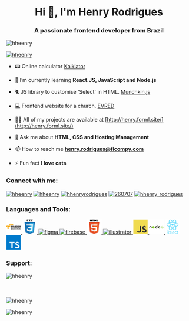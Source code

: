 <h1 align="center">Hi 👋, I'm Henry Rodrigues</h1>
<h3 align="center">A passionate frontend developer from Brazil</h3>

<p align="left"> <img src="https://komarev.com/ghpvc/?username=hheenry&label=Profile%20views&color=0e75b6&style=flat" alt="hheenry" /> </p>

<p align="left"> <a href="https://github.com/ryo-ma/github-profile-trophy"><img src="https://github-profile-trophy.vercel.app/?username=hheenry" alt="hheenry" /></a> </p>

- 📟 Online calculator [Kalklator](http://io.forml.site/kalkylator/)

- 🌱 I’m currently learning **React.JS, JavaScript and Node.js**

- 🐈 JS library to customise 'Select' in HTML. [Munchkin.js](http://docs.flcompy.com/munchkin/)

- 💻 Frontend website for a church. [EVRED](http://xenodochial-hoover-d0da90.netlify.app/)

- 👨‍💻 All of my projects are available at [http://henry.forml.site/](http://henry.forml.site/)

- 💬 Ask me about **HTML, CSS and Hosting Management**

- 📫 How to reach me **henry.rodrigues@flcompy.com**

- ⚡ Fun fact **I love cats**

<h3 align="left">Connect with me:</h3>
<p align="left">
<a href="https://codepen.io/hheenry" target="blank"><img align="center" src="https://raw.githubusercontent.com/rahuldkjain/github-profile-readme-generator/master/src/images/icons/Social/codepen.svg" alt="hheenry" height="30" width="40" /></a>
<a href="https://dev.to/hheenry" target="blank"><img align="center" src="https://raw.githubusercontent.com/rahuldkjain/github-profile-readme-generator/master/src/images/icons/Social/devto.svg" alt="hheenry" height="30" width="40" /></a>
<a href="https://twitter.com/hhenryrodrigues" target="blank"><img align="center" src="https://raw.githubusercontent.com/rahuldkjain/github-profile-readme-generator/master/src/images/icons/Social/twitter.svg" alt="hhenryrodrigues" height="30" width="40" /></a>
<a href="https://stackoverflow.com/users/260707" target="blank"><img align="center" src="https://raw.githubusercontent.com/rahuldkjain/github-profile-readme-generator/master/src/images/icons/Social/stack-overflow.svg" alt="260707" height="30" width="40" /></a>
<a href="https://instagram.com/hhenry_rodrigues" target="blank"><img align="center" src="https://raw.githubusercontent.com/rahuldkjain/github-profile-readme-generator/master/src/images/icons/Social/instagram.svg" alt="hhenry_rodrigues" height="30" width="40" /></a>
</p>

<h3 align="left">Languages and Tools:</h3>
<p align="left"> <a href="https://aws.amazon.com" target="_blank" rel="noreferrer"> <img src="https://raw.githubusercontent.com/devicons/devicon/master/icons/amazonwebservices/amazonwebservices-original-wordmark.svg" alt="aws" width="40" height="40"/> </a> <a href="https://www.w3schools.com/css/" target="_blank" rel="noreferrer"> <img src="https://raw.githubusercontent.com/devicons/devicon/master/icons/css3/css3-original-wordmark.svg" alt="css3" width="40" height="40"/> </a> <a href="https://www.figma.com/" target="_blank" rel="noreferrer"> <img src="https://www.vectorlogo.zone/logos/figma/figma-icon.svg" alt="figma" width="40" height="40"/> </a> <a href="https://firebase.google.com/" target="_blank" rel="noreferrer"> <img src="https://www.vectorlogo.zone/logos/firebase/firebase-icon.svg" alt="firebase" width="40" height="40"/> </a> <a href="https://www.w3.org/html/" target="_blank" rel="noreferrer"> <img src="https://raw.githubusercontent.com/devicons/devicon/master/icons/html5/html5-original-wordmark.svg" alt="html5" width="40" height="40"/> </a> <a href="https://www.adobe.com/in/products/illustrator.html" target="_blank" rel="noreferrer"> <img src="https://www.vectorlogo.zone/logos/adobe_illustrator/adobe_illustrator-icon.svg" alt="illustrator" width="40" height="40"/> </a> <a href="https://developer.mozilla.org/en-US/docs/Web/JavaScript" target="_blank" rel="noreferrer"> <img src="https://raw.githubusercontent.com/devicons/devicon/master/icons/javascript/javascript-original.svg" alt="javascript" width="40" height="40"/> </a> <a href="https://nodejs.org" target="_blank" rel="noreferrer"> <img src="https://raw.githubusercontent.com/devicons/devicon/master/icons/nodejs/nodejs-original-wordmark.svg" alt="nodejs" width="40" height="40"/> </a> <a href="https://reactjs.org/" target="_blank" rel="noreferrer"> <img src="https://raw.githubusercontent.com/devicons/devicon/master/icons/react/react-original-wordmark.svg" alt="react" width="40" height="40"/> </a> <a href="https://www.typescriptlang.org/" target="_blank" rel="noreferrer"> <img src="https://raw.githubusercontent.com/devicons/devicon/master/icons/typescript/typescript-original.svg" alt="typescript" width="40" height="40"/> </a> </p>


<h3 align="left">Support:</h3>
<p><a href="https://www.buymeacoffee.com/hheenry"> <img align="left" src="https://cdn.buymeacoffee.com/buttons/v2/default-yellow.png" height="50" width="210" alt="hheenry"></a>
</p>
<br>
<br>
<br>
<p><img align="center" src="https://github-readme-stats.vercel.app/api?username=hheenry&show_icons=true&locale=en" alt="hheenry" /></p>
<p><img align="left" src="https://github-readme-stats.vercel.app/api/top-langs?username=hheenry&show_icons=true&locale=en&layout=compact" alt="hheenry" /></p>
